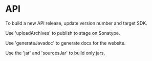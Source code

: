 API
===

To build a new API release, update version number and target SDK.

Use 'uploadArchives' to publish to stage on Sonatype.

Use 'generateJavadoc' to generate docs for the website.

Use the 'jar' and 'sourcesJar' to build only jars.
